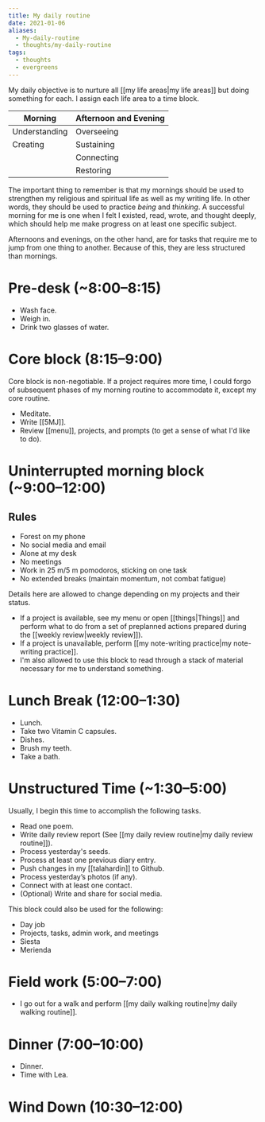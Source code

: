 ```yaml
---
title: My daily routine
date: 2021-01-06
aliases:
  - My-daily-routine
  - thoughts/my-daily-routine
tags:
  - thoughts
  - evergreens
---
```

My daily objective is to nurture all [[my life areas|my life areas]] but doing something for each. I assign each life area to a time block.

| Morning       | Afternoon and Evening |
| ------------- | --------------------- |
| Understanding | Overseeing            |
| Creating      | Sustaining            |
|               | Connecting            |
|               | Restoring             |

The important thing to remember is that my mornings should be used to strengthen my religious and spiritual life as well as my writing life. In other words, they should be used to practice *being* and *thinking*. A successful morning for me is one when I felt I existed, read, wrote, and thought deeply, which should help me make progress on at least one specific subject.

Afternoons and evenings, on the other hand, are for tasks that require me to jump from one thing to another. Because of this, they are less structured than mornings.

# Pre-desk (~8:00–8:15)

- Wash face.
- Weigh in.
- Drink two glasses of water.

# Core block (8:15–9:00)

Core block is non-negotiable. If a project requires more time, I could forgo of subsequent phases of my morning routine to accommodate it, except my core routine.

- Meditate.
- Write [[5MJ]].
- Review [[menu]], projects, and prompts (to get a sense of what I'd like to do).

# Uninterrupted morning block (~9:00–12:00)

## Rules

- Forest on my phone
- No social media and email
- Alone at my desk
- No meetings
- Work in 25 m/5 m pomodoros, sticking on one task
- No extended breaks (maintain momentum, not combat fatigue)

Details here are allowed to change depending on my projects and their status.

- If a project is available, see my menu or open [[things|Things]] and perform what to do from a set of preplanned actions prepared during the [[weekly review|weekly review]]).
- If a project is unavailable, perform [[my note-writing practice|my note-writing practice]].
- I'm also allowed to use this block to read through a stack of material necessary for me to understand something.

# Lunch Break (12:00–1:30)

- Lunch.
- Take two Vitamin C capsules.
- Dishes.
- Brush my teeth.
- Take a bath.

# Unstructured Time (~1:30–5:00)

Usually, I begin this time to accomplish the following tasks.

- Read one poem.
- Write daily review report (See [[my daily review routine|my daily review routine]]).
- Process yesterday's seeds.
- Process at least one previous diary entry.
- Push changes in my [[talahardin]] to Github.
- Process yesterday’s photos (if any).
- Connect with at least one contact.
- (Optional) Write and share for social media.

This block could also be used for the following:

- Day job
- Projects, tasks, admin work, and meetings
- Siesta
- Merienda

# Field work (5:00–7:00)

- I go out for a walk and perform [[my daily walking routine|my daily walking routine]].

# Dinner (7:00–10:00)

- Dinner.
- Time with Lea.

# Wind Down (10:30–12:00)